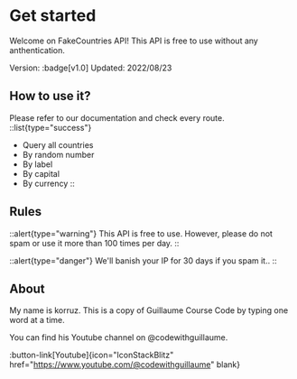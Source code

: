 # Get started

Welcome on FakeCountries API! This API is free to use without any anthentication.

Version: :badge[v1.0] Updated: 2022/08/23

## How to use it?

Please refer to our documentation and check every route.
::list{type="success"}
- Query all countries
- By random number
- By label
- By capital
- By currency
::


## Rules

::alert{type="warning"}
This API is free to use. However, please do not spam or use it more than 100 times per day.
::

::alert{type="danger"}
We'll banish your IP for 30 days if you spam it..
::

## About

My name is korruz. This is a copy of Guillaume Course Code by typing one word at a time.

You can find his Youtube channel on @codewithguillaume.

:button-link[Youtube]{icon="IconStackBlitz" href="https://www.youtube.com/@codewithguillaume" blank}

